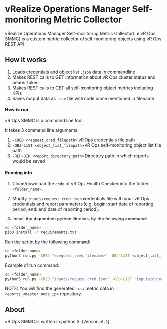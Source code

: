 # vRealize Operations Manager Self-monitoring Metric Collector


vRealize Operations Manager Self-monitoring Metric Collector(i.e vR Ops SMMC) is a 
custom metric collector of self-monitoring objects using vR Ops REST API.

## How it works

1. Loads credentials and object list `.json` data in commandline
2. Makes REST calls to GET information about vR Ops cluster status and bearer token
3. Makes REST calls to GET all self-monitoring object metrics including KPIs
4. Saves output data as `.csv` file with node name mentioned in filename



#### How to run
vR Ops SMMC is a command line tool.

It takes 3 command line arguments: 
1. `-CRED <request_cred_filepath>` vR Ops credentials file path
2. `-OBJ-LIST <object_list_filepath>` vR Ops self-monitoring object list file path
3. `-REP-DIR <report_directory_path>` Directory path in which reports would be saved

#### Running info

1. Clone/download the `code` of vR Ops Health Checker into the folder `<folder_name>`. 

2. Modify `inputs/request_cred.json` credentials file with your vR Ops credentials and report parameters 
(e.g. begin: start date of reporting period, end: end date of reporting period).

3. Install the dependent python libraries, by the following command:

```bash
cd <folder_name>
pip3 install -r requirements.txt
```

Run the script by the following command: 

```bash
cd <folder_name>
python3 run.py -CRED "<request_cred_filename>" -OBJ-LIST <object_list_filename> -REP-DIR <report_directory_path>
```

Example of run command: 

```bash
cd <folder_name>
python3 run.py -CRED "inputs/request_cred.json" -OBJ-LIST "inputs/object_list.json" -REP-DIR "reports"
```

NOTE: You will find the generated `.csv` metric data in `reports_<master_node_ip>` repository.

## About
vR Ops SMMC is written in python 3. [Version: `0.2`]
